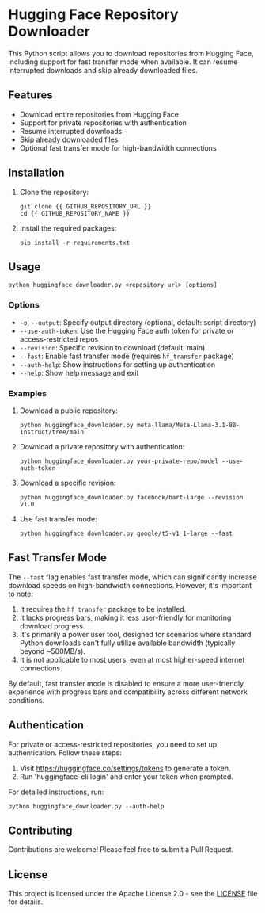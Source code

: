# Hugging Face Repository Downloader

This Python script allows you to download repositories from Hugging Face, including support for fast transfer mode when available. It can resume interrupted downloads and skip already downloaded files.

## Features

- Download entire repositories from Hugging Face
- Support for private repositories with authentication
- Resume interrupted downloads
- Skip already downloaded files
- Optional fast transfer mode for high-bandwidth connections

## Installation

1. Clone the repository:
   ```
   git clone {{ GITHUB_REPOSITORY_URL }}
   cd {{ GITHUB_REPOSITORY_NAME }}
   ```

2. Install the required packages:
   ```
   pip install -r requirements.txt
   ```

## Usage

```
python huggingface_downloader.py <repository_url> [options]
```

### Options

- `-o`, `--output`: Specify output directory (optional, default: script directory)
- `--use-auth-token`: Use the Hugging Face auth token for private or access-restricted repos
- `--revision`: Specific revision to download (default: main)
- `--fast`: Enable fast transfer mode (requires `hf_transfer` package)
- `--auth-help`: Show instructions for setting up authentication
- `--help`: Show help message and exit

### Examples

1. Download a public repository:
   ```
   python huggingface_downloader.py meta-llama/Meta-Llama-3.1-8B-Instruct/tree/main
   ```

2. Download a private repository with authentication:
   ```
   python huggingface_downloader.py your-private-repo/model --use-auth-token
   ```

3. Download a specific revision:
   ```
   python huggingface_downloader.py facebook/bart-large --revision v1.0
   ```

4. Use fast transfer mode:
   ```
   python huggingface_downloader.py google/t5-v1_1-large --fast
   ```

## Fast Transfer Mode

The `--fast` flag enables fast transfer mode, which can significantly increase download speeds on high-bandwidth connections. However, it's important to note:

1. It requires the `hf_transfer` package to be installed.
2. It lacks progress bars, making it less user-friendly for monitoring download progress.
3. It's primarily a power user tool, designed for scenarios where standard Python downloads can't fully utilize available bandwidth (typically beyond ~500MB/s).
4. It is not applicable to most users, even at most higher-speed internet connections.

By default, fast transfer mode is disabled to ensure a more user-friendly experience with progress bars and compatibility across different network conditions.

## Authentication

For private or access-restricted repositories, you need to set up authentication. Follow these steps:

1. Visit https://huggingface.co/settings/tokens to generate a token.
2. Run 'huggingface-cli login' and enter your token when prompted.

For detailed instructions, run:
```
python huggingface_downloader.py --auth-help
```

## Contributing

Contributions are welcome! Please feel free to submit a Pull Request.

## License

This project is licensed under the Apache License 2.0 - see the [LICENSE](LICENSE) file for details.